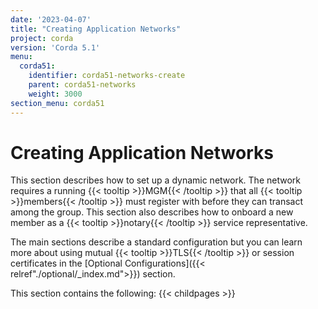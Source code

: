 ```yaml
---
date: '2023-04-07'
title: "Creating Application Networks"
project: corda
version: 'Corda 5.1'
menu:
  corda51:
    identifier: corda51-networks-create
    parent: corda51-networks
    weight: 3000
section_menu: corda51
---
```

# Creating Application Networks
This section describes how to set up a dynamic network. The network requires a running {{< tooltip >}}MGM{{< /tooltip >}} that all {{< tooltip >}}members{{< /tooltip >}} must register with before they can transact among the group. This section also describes how to onboard a new member as a {{< tooltip >}}notary{{< /tooltip >}} service representative. 

The main sections describe a standard configuration but you can learn more about using mutual {{< tooltip >}}TLS{{< /tooltip >}} or session certificates in the [Optional Configurations]({{< relref"./optional/_index.md">}}) section.

This section contains the following:
{{< childpages >}}